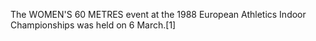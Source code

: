 The WOMEN'S 60 METRES event at the 1988 European Athletics Indoor Championships was held on 6 March.[1]
